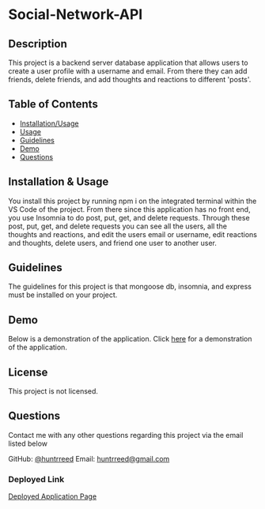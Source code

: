# Social-Network-API

 
 ## Description
This project is a backend server  database application that allows users to create a user profile with a username and email. From there they can add friends, delete friends, and add thoughts and reactions to different 'posts'.

 ## Table of Contents
 - [Installation/Usage](#installation&usage)
 - [Usage](#usage)
 - [Guidelines](#guidelines)
 - [Demo](#demo)
 - [Questions](#questions)

## Installation & Usage
You install this project by running npm i on the integrated terminal within the VS Code of the project. From there since this application has no front end, you use Insomnia to do post, put, get, and delete requests. Through these post, put, get, and delete requests you can see all the users, all the thoughts and reactions, and edit the users email or username, edit reactions and thoughts, delete users, and friend one user to another user. 

## Guidelines
The guidelines for this project is that mongoose db, insomnia, and express must be installed on your project.

## Demo
Below is a demonstration of the application.
Click [here](https://drive.google.com/file/d/1rgTZBQ4m8WsyCPAGtte2M4D8Yu2K79JJ/view) for a demonstration of the application.


## License
This project is not licensed.

## Questions

Contact me with any other questions regarding this project via the email listed below

GitHub: [@huntrreed](https://github.com/huntrreed)
Email: huntrreed@gmail.com

### Deployed Link
[Deployed Application Page]( https://huntrreed.github.io/Social-Network-API/)
